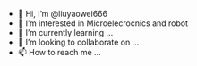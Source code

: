 - 👋 Hi, I’m @liuyaowei666
- 👀 I’m interested in Microelecrocnics and robot
- 🌱 I’m currently learning ...
- 💞️ I’m looking to collaborate on ...
- 📫 How to reach me ...

<!---
liuyaowei666/liuyaowei666 is a ✨ special ✨ repository because its `README.md` (this file) appears on your GitHub profile.
You can click the Preview link to take a look at your changes.
--->
